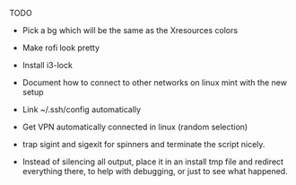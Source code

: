 TODO

- Pick a bg which will be the same as the Xresources colors
- Make rofi look pretty
- Install i3-lock
- Document how to connect to other networks on linux mint with the new setup

- Link ~/.ssh/config automatically

- Get VPN automatically connected in linux (random selection)

- trap sigint and sigexit for spinners and terminate the script nicely.

- Instead of silencing all output, place it in an install tmp file and redirect everything there,
  to help with debugging, or just to see what happened.
